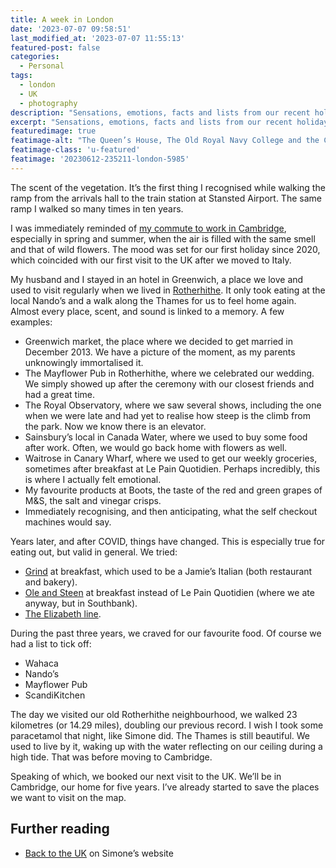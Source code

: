 ```yaml
---
title: A week in London
date: '2023-07-07 09:58:51'
last_modified_at: '2023-07-07 11:55:13'
featured-post: false
categories:
  - Personal
tags:
  - london
  - UK
  - photography
description: "Sensations, emotions, facts and lists from our recent holiday in London."
excerpt: "Sensations, emotions, facts and lists from our recent holiday in London."
featuredimage: true
featimage-alt: "The Queen’s House, The Old Royal Navy College and the Canary Wharf skyscrapers from the Royal Observatory viewpoint in Greenwich"
featimage-class: 'u-featured'
featimage: '20230612-235211-london-5985'
---
```

The scent of the vegetation. It’s the first thing I recognised while walking the ramp from the arrivals hall to the train station at Stansted Airport. The same ramp I walked so many times in ten years.

I was immediately reminded of [my commute to work in Cambridge](https://silviamaggidesign.com/projects/the-changing-season/), especially in spring and summer, when the air is filled with the same smell and that of wild flowers. The mood was set for our first holiday since 2020, which coincided with our first visit to the UK after we moved to Italy.

My husband and I stayed in an hotel in Greenwich, a place we love and used to visit regularly when we lived in [Rotherhithe](https://en.wikipedia.org/wiki/Rotherhithe). It only took eating at the local Nando’s and a walk along the Thames for us to feel home again. Almost every place, scent, and sound is linked to a memory. A few examples:

- Greenwich market, the place where we decided to get married in December 2013. We have a picture of the moment, as my parents unknowingly immortalised it.
- The Mayflower Pub in Rotherhithe, where we celebrated our wedding. We simply showed up after the ceremony with our closest friends and had a great time.
- The Royal Observatory, where we saw several shows, including the one when we were late and had yet to realise how steep is the climb from the park. Now we know there is an elevator.
- Sainsbury’s local in Canada Water, where we used to buy some food after work. Often, we would go back home with flowers as well.
- Waitrose in Canary Wharf, where we used to get our weekly groceries, sometimes after breakfast at Le Pain Quotidien. Perhaps incredibly, this is where I actually felt emotional.
- My favourite products at Boots, the taste of the red and green grapes of M&S, the salt and vinegar crisps.
- Immediately recognising, and then anticipating, what the self checkout machines would say.

Years later, and after COVID, things have changed. This is especially true for eating out, but valid in general. We tried:

- [Grind](https://grind.co.uk/pages/greenwich-grind) at breakfast, which used to be a Jamie’s Italian (both restaurant and bakery).
- [Ole and Steen](https://oleandsteen.co.uk/) at breakfast instead of Le Pain Quotidien (where we ate anyway, but in Southbank).
- [The Elizabeth line](https://en.wikipedia.org/wiki/Elizabeth_line).

During the past three years, we craved for our favourite food. Of course we had a list to tick off:

- Wahaca
- Nando’s
- Mayflower Pub
- ScandiKitchen

The day we visited our old Rotherhithe neighbourhood, we walked 23 kilometres (or 14.29 miles), doubling our previous record. I wish I took some paracetamol that night, like Simone did. The Thames is still beautiful. We used to live by it, waking up with the water reflecting on our ceiling during a high tide. That was before moving to Cambridge.

Speaking of which, we booked our next visit to the UK. We’ll be in Cambridge, our home for five years. I’ve already started to save the places we want to visit on the map.

## Further reading

- [Back to the UK](https://minutestomidnight.co.uk/blog/back-to-the-uk/) on Simone’s website